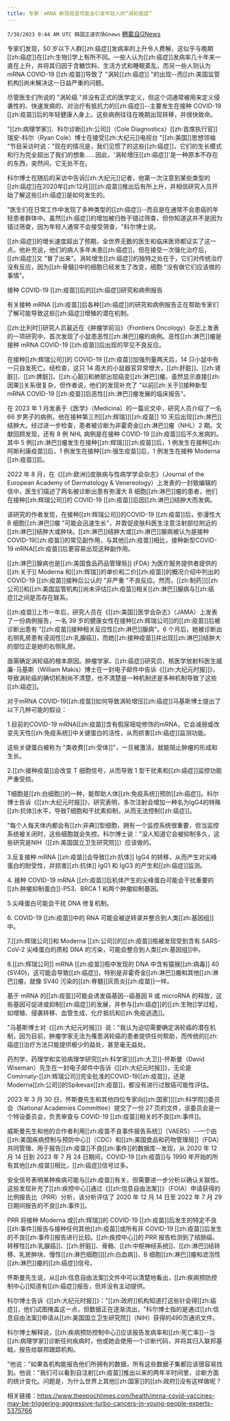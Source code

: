 ```yaml
---
title: 专家：mRNA 新冠疫苗可能会引发年轻人的“涡轮癌症”
---
```

`7/30/2023 9:44 AM UTC 韩国正道农场Gnews` [轉載自GNews](https://gnews.org/articles/1498983)



  
  

专家们发现，50 岁以下人群[[zh:癌症]]发病率的上升令人费解，这似乎与晚期[[zh:癌症]]在[[zh:生物]]学上有所不同。一些人认为[[zh:癌症]]发病率几十年来一直在上升，并将其归因于含糖饮料、生活方式和睡眠紊乱，而另一些人则认为 mRNA COVID-19 [[zh:疫苗]]导致了 "涡轮[[zh:癌症]] "的出现--而[[zh:美国监管机构]]尚未解决这一日益严重的问题。

  

尽管医生们所说的 "涡轮癌 "并没有正式的医学定义，但这个词通常被用来定义侵袭性的、快速发病的、对治疗有抵抗力的[[zh:癌症]]--主要发生在接种 COVID-19 [[zh:疫苗]]后的年轻健康人身上。这些病例往往在晚期出现转移，并很快致命。

  

"[[zh:病理学家]]、科尔诊断[[zh:公司]]（Cole Diagnostics）[[zh:首席执行官]]瑞安-科尔（Ryan Cole）博士在接受[[zh:大纪元]]电视台 "[[zh:美国]]思想领袖 "节目采访时说："现在的情况是，我们见惯了的这些[[zh:癌症]]，它们的生长模式和行为完全超出了我们的想象......因此，'涡轮增压[[zh:癌症]]'是一种原本不存在的东西，突然间，它无处不在。

  

科尔博士在随后的采访中告诉[[zh:大纪元]]记者，他第一次注意到某些类型的[[zh:癌症]]在2020年[[zh:12月]][[zh:疫苗]]推出后有所上升，并相信研究人员开始了解这些[[zh:癌症]]是如何发生的。

  

"医生们在日常工作中发现了多种类型的[[zh:癌症]]--而且是在通常不会患癌的年轻患者群体中。虽然[[zh:癌症]]的增加被归咎于错过筛查，但你知道这并不是因为错过筛查，因为年轻人通常不会接受筛查，"科尔博士说。

  

[[zh:癌症]]的增长速度超出了预期，全世界无数的医生和临床医师都证实了这一点。他补充说，他们的病人多年未患[[zh:癌症]]，但在接受一次强化治疗后，[[zh:癌症]]又 "冒了出来"。涡轮增生[[zh:癌症]]的独特之处在于，它们对传统治疗没有反应，因为[[zh:骨髓]]中的细胞已经发生了改变，细胞 "没有做它们应该做的事情"。

  

接种 COVID-19 [[zh:疫苗]]后的[[zh:癌症]]研究和病例报告

有关接种 mRNA [[zh:疫苗]]后各种[[zh:癌症]]的研究和病例报告正在帮助专家们了解可能导致这些[[zh:癌症]]增殖的潜在机制。

  

[[zh:比利时]]研究人员最近在《肿瘤学前沿》（Frontiers Oncology）杂志上发表的一项研究中，首次发现了小鼠患恶性[[zh:淋巴]]瘤的病例。恶性[[zh:淋巴]]瘤是接种 mRNA COVID-19 [[zh:疫苗]]后出现的罕见不良反应。

  

在接种[[zh:辉瑞公司]]的 COVID-19 [[zh:疫苗]]加强剂量两天后，14 只小鼠中有一只自发死亡。经检查，这只 14 周大的小鼠器官异常增大，[[zh:肝脏]]、[[zh:肾脏]]、[[zh:脾脏]]、[[zh:心脏]]和肺部出现癌变[[zh:淋巴]]瘤。虽然显示直接[[zh:因果]]关系很复杂，但作者说，他们的发现补充了 "以前[[zh:关于]]接种新型 mRNA COVID-19 [[zh:疫苗]]后恶性[[zh:淋巴]]瘤发展的临床报告"。

在 2023 年 1 月发表于《医学》（Medicina）的一篇论文中，研究人员介绍了一名 66 岁男子的病例，他在接种第三剂[[zh:辉瑞]][[zh:疫苗]] 10 天后出现[[zh:淋巴]]结肿大。经过进一步检查，患者被诊断为非霍奇金[[zh:淋巴]]瘤（NHL）2 期。文献回顾发现，还有 8 例 NHL 病例是在接种 COVID-19 [[zh:疫苗]]后不久发病的。其中 5 例[[zh:淋巴]]瘤发生在接种[[zh:辉瑞]][[zh:疫苗]]后，1 例发生在接种[[zh:阿斯利康疫苗]]后，1 例发生在接种[[zh:强生疫苗]]后，1 例发生在接种 Moderna [[zh:疫苗]]后。

  

2022 年 8 月，在《[[zh:欧洲]]皮肤病与性病学学会杂志》（Journal of the European Academy of Dermatology & Venereology）上发表的一封致编辑的信中，医生们描述了两名被诊断出患有弥漫大 B 细胞[[zh:淋巴]]瘤的患者，他们在接种[[zh:辉瑞公司]]的 COVID-19 [[zh:疫苗]]后因[[zh:淋巴]]结肿大而发病。

  

该研究的作者发现，在接种[[zh:辉瑞公司]]的COVID-19 [[zh:疫苗]]后，弥漫性大 B 细胞[[zh:淋巴]]瘤 "可能会迅速生长"，并敦促皮肤科医生注意注射部位附近的[[zh:淋巴]]结肿大或肿块。[[zh:淋巴]]结肿大或[[zh:淋巴]]腺病被认为是接种COVID-19[[zh:疫苗]]的常见副作用，与其他[[zh:疫苗]]相比，接种新型COVID-19 mRNA[[zh:疫苗]]后更容易出现这种副作用。

  

[[zh:淋巴]]腺病也是[[zh:美国食品药品管理局]] (FDA) 为医疗服务提供者提供的[[zh:关于]] Moderna 和[[zh:辉瑞]]的单价和二价[[zh:疫苗]]的概况介绍中列出的 COVID-19 [[zh:疫苗]]接种后公认的 "非严重 "不良反应。然而，[[zh:制药]][[zh:公司]]和[[zh:美国监管机构]]尚未评估[[zh:疫苗]]相关[[zh:淋巴]]腺病与[[zh:癌症]]之间是否存在联系。

  

[[zh:疫苗]]上市一年后，研究人员在《[[zh:美国]]医学会杂志》（JAMA）上发表了一份病例报告，一名 39 岁的健康女性在接种[[zh:辉瑞公司]]的[[zh:疫苗]]后被诊断出患有 "[[zh:疫苗]]接种相关反应性[[zh:淋巴]]腺病"。6 个月后，她被诊断出右侧乳房患有浸润性[[zh:乳腺癌]]，而她[[zh:接种疫苗]]并出现[[zh:淋巴]]结肿大的部位正是她的右侧乳房。

  

亟需确定涡轮癌的根本原因。肿瘤学家、[[zh:癌症]]研究员、核医学放射科医生威廉-马基斯（William Makis）博士在一封电子邮件中告诉《[[zh:大纪元时报]]》，导致涡轮癌的确切机制尚不清楚，也不清楚是一种机制还是多种机制导致了这些[[zh:癌症]]。

  

对于mRNA COVID-19[[zh:疫苗]]如何导致涡轮增压[[zh:癌症]]马基斯博士提出了以下几种可能的假设：

1.目前的COVID-19 mRNA[[zh:疫苗]]含有假尿嘧啶修饰的mRNA，它会减弱或改变先天性[[zh:免疫系统]]中关键蛋白的活性，从而损害[[zh:癌症]]监测功能。

这些关键蛋白被称为 "类收费[[zh:受体]]"，一旦被激活，就能阻止肿瘤的形成和生长。

2.[[zh:接种疫苗]]会改变 T 细胞信号，从而导致 1 型干扰素和[[zh:癌症]]监控功能严重受损。

T细胞是[[zh:白细胞]]的一种，能帮助人体[[zh:免疫系统]]预防[[zh:癌症]]。科尔博士告诉《[[zh:大纪元时报]]》，研究表明，多次注射会增加一种名为IgG4的特殊[[zh:抗体]]水平，导致T细胞和干扰素抑制，从而无法控制[[zh:癌症]]。

"每个人每天体内都会有[[zh:非典]]型细胞，拥有一个监控系统很重要，但当监控系统被关闭时，这些细胞就会失控。科尔博士说："没人知道它会被抑制多久，这些研究是NIH（[[zh:美国国立卫生研究院]]）应该做的。

3.反复接种 mRNA [[zh:疫苗]]会导致[[zh:抗体]] IgG4 的转移，从而产生对尖峰蛋白的耐受性，并损害[[zh:抗体]] IgG1 和 IgG3 的产生和[[zh:癌症]]监测。

4\. 接种 COVID-19 mRNA [[zh:疫苗]]后机体产生的尖峰蛋白可能会干扰重要的[[zh:肿瘤抑制蛋白]]-P53、BRCA 1 和两个肿瘤抑制基因。

5.尖峰蛋白可能会干扰 DNA 修复机制。

6\. COVID-19 [[zh:疫苗]]中的 RNA 可能会被逆转录并整合到人类[[zh:基因组]]中。

7.[[zh:辉瑞公司]]和 Moderna [[zh:公司]]的[[zh:疫苗]]瓶被发现受到含有 SARS-CoV-2 尖峰蛋白的质粒 DNA 的污染，可能会整合到人类[[zh:基因组]]中。

8.[[zh:辉瑞公司]] mRNA [[zh:疫苗]]瓶中发现的 DNA 中含有猿猴[[zh:病毒]] 40 (SV40)，这可能会导致[[zh:癌症]]，特别是非霍奇金[[zh:淋巴]]瘤和其他[[zh:淋巴]]瘤，就像 SV40 污染的[[zh:脊髓]]灰质炎[[zh:疫苗]]一样。

  

基于 mRNA 的[[zh:疫苗]]可能会诱发癌基因--癌基因 R 或 microRNA 的释放，这些基因可促进或抑制[[zh:癌症]]的发展，并参与[[zh:癌症]]的[[zh:生物]]学过程，如增殖、侵袭转移、血管生成、化疗抵抗和[[zh:免疫逃逸]]。

  

"马基斯博士对《[[zh:大纪元时报]]》说："我认为迫切需要确定涡轮癌的潜在机制，因为目前，肿瘤学家无法为罹患涡轮癌的患者提供任何帮助，而传统的[[zh:癌症]]治疗方法只能提供极少的益处，甚至毫无益处。

  

药剂学、药理学和实验病理学研究[[zh:科学家]][[zh:大卫]]-怀斯曼（David Wiseman）先生在一封电子邮件中告诉《[[zh:大纪元时报]]》，无论是Comirnaty-[[zh:辉瑞公司]]完全批准的COVID-19[[zh:疫苗]]，还是Moderna[[zh:公司]]的Spikevax[[zh:疫苗]]，都没有进行过致癌可能性评估。

  

2023 年 3 月 30 日，怀斯曼先生和其他四位专家向[[zh:国家]][[zh:科学院]]委员会（National Academies Committee）提交了一份 27 页的文件，该委员会是一个特设委员会，负责审查与 COVID-19 [[zh:疫苗]]相关的不良[[zh:事件]]。

  

威斯曼先生和他的合作者利用[[zh:疫苗不良事件报告系统]]（VAERS）--一个由[[zh:美国疾病控制与预防中心]]（CDC）和[[zh:美国食品和药物管理局]]（FDA）共同管理、用于报告[[zh:疫苗]]不良[[zh:事件]]的数据库--发现，从 2020 年 12 月 14 日到 2023 年 7 月 24 日期间，COVID-19 [[zh:疫苗]]与 1990 年开始的所有其他[[zh:疫苗]]相比，[[zh:癌症]]信号过多。

  

安全信号表明某种疾病可能与[[zh:疫苗]]有关，但需要进一步分析以确认关联性。这些发现补充了[[zh:疾控中心]]通过《[[zh:信息自由法案]]》（FOIA）申请获得的比例报告比（PRR）分析，该分析评估了 2020 年 12 月 14 日至 2022 年 7 月 29 日期间报告的不良[[zh:事件]]。

  

PRR 将接种 Moderna 或[[zh:辉瑞]]的 COVID-19 [[zh:疫苗]]后发生的特定不良[[zh:事件]]报告与接种任何其他[[zh:疫苗]]或所有非 COVID-19 [[zh:疫苗]]后发生的不良[[zh:事件]]报告进行比较。[[zh:疾控中心]]的 PRR 报告检测到了结肠癌、转移性[[zh:乳腺癌]]、[[zh:肝脏]]、骨骼、[[zh:中枢神经系统]]、[[zh:淋巴]]结转移、乳房肿块、慢性[[zh:淋巴细胞]][[zh:白血病]]、B 细胞[[zh:淋巴]]瘤和滤泡性[[zh:淋巴]]瘤的[[zh:癌症]]信号。

  

怀斯曼先生说，从[[zh:信息自由法案]]文件中可以清楚地看出，[[zh:疾病预防控制中心]]知道有[[zh:癌症]]报告，但并没有主动提供。

  

科尔博士告诉《[[zh:大纪元时报]]》："[[zh:政府]]机构知道打这些针会得[[zh:癌症]]，他们试图掩盖这一点，但数据正在逐渐流出，"科尔博士指的是通过[[zh:信息自由法案]]申请从[[zh:美国国立卫生研究院]]（NIH）获得的490页通讯文件。

  

科尔博士解释说，[[zh:疾病预防控制中心]]应该报告发病率和[[zh:死亡率]]--当[[zh:病理学家]]诊断任何疾病时，他或她会使用一个诊断代码，并将其归入联邦基础，报告给联邦跟踪机构。

  

"他说："如果各机构能报告他们所拥有的数据，所有这些数据子集都应该很容易找到。他说："我们可以看到自注射[[zh:疫苗]]推出以来的两年半时间里，诊断方面的统计变化。问题是，为什么世界上其他[[zh:国家]]的[[zh:政府]]没有这样做呢？

  

相关链接：https://www.theepochtimes.com/health/mrna-covid-vaccines-may-be-triggering-aggressive-turbo-cancers-in-young-people-experts-5375766

